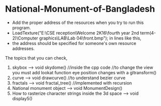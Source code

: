 # National-Monument-of-Bangladesh

* Add the proper address of the resources when you try to run this program.
* LoadTexture("E:\\CSE reception\\Welcome 2K16\\fourth year 2nd term(4-2)\\Computer graphics\\LAB\\Lab 04\\front.bmp"); in lines like this, 
* the address should be specified for someone's own resource addresses.

The topics that you can check, 
1. skybox  --> void skydome()  //inside the cpp code //to change the view you must add lookat function eye position changes with a gltransform()
2. curve   --> void drawcurve() //to understand bezier curve
3. fractals --> void fractal_tree()  //implemented with recursion
4. National monument object --> void MonumentDesign()
5. How to rasterize character strings inside the 3d space --> void display5()
    

